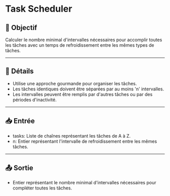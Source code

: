 # Task Scheduler

## 🎯 Objectif

Calculer le nombre minimal d'intervalles nécessaires pour accomplir toutes les tâches avec un temps de refroidissement entre les mêmes types de tâches.

---

## 📝 Détails

  - Utilise une approche gourmande pour organiser les tâches.
  - Les tâches identiques doivent être séparées par au moins 'n' intervalles.
  - Les intervalles peuvent être remplis par d'autres tâches ou par des périodes d'inactivité.

---

## 📥 Entrée

  - tasks: Liste de chaînes représentant les tâches de A à Z.
  - n: Entier représentant l'intervalle de refroidissement entre les mêmes tâches.

---

## 📤 Sortie

  - Entier représentant le nombre minimal d'intervalles nécessaires pour compléter toutes les tâches.

